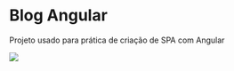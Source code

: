 # Blog Angular

Projeto usado para prática de criação de SPA com Angular

![](assets/angular-blog.gif)
